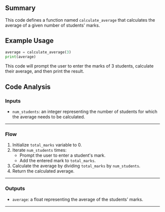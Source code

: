 ## Summary
This code defines a function named `calculate_average` that calculates the average of a given number of students' marks.

## Example Usage
```python
average = calculate_average(3)
print(average)
```
This code will prompt the user to enter the marks of 3 students, calculate their average, and then print the result.

## Code Analysis
### Inputs
- `num_students`: an integer representing the number of students for which the average needs to be calculated.
___
### Flow
1. Initialize `total_marks` variable to 0.
2. Iterate `num_students` times:
   - Prompt the user to enter a student's mark.
   - Add the entered mark to `total_marks`.
3. Calculate the average by dividing `total_marks` by `num_students`.
4. Return the calculated average.
___
### Outputs
- `average`: a float representing the average of the students' marks.
___
